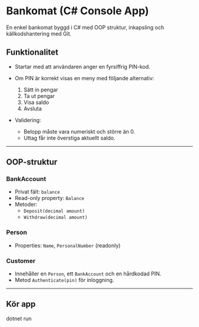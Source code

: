 # Bankomat (C# Console App)

En enkel bankomat byggd i C# med OOP struktur, inkapsling och källkodshantering med Git.


## Funktionalitet

- Startar med att användaren anger en fyrsiffrig PIN-kod. 
- Om PIN är korrekt visas en meny med följande alternativ: 
  1. Sätt in pengar 
  2. Ta ut pengar 
  3. Visa saldo 
  4. Avsluta 

- Validering:
  - Belopp måste vara numeriskt och större än 0. 
  - Uttag får inte överstiga aktuellt saldo. 

---

## OOP-struktur

### **BankAccount**
- Privat fält: `balance` 
- Read-only property: `Balance` 
- Metoder: 
  - `Deposit(decimal amount)` 
  - `Withdraw(decimal amount)` 

### **Person**
- Properties: `Name`, `PersonalNumber` (readonly) 

### **Customer**
- Innehåller en `Person`, ett `BankAccount` och en hårdkodad PIN. 
- Metod `Authenticate(pin)` för inloggning. 

---

## Kör app

dotnet run
